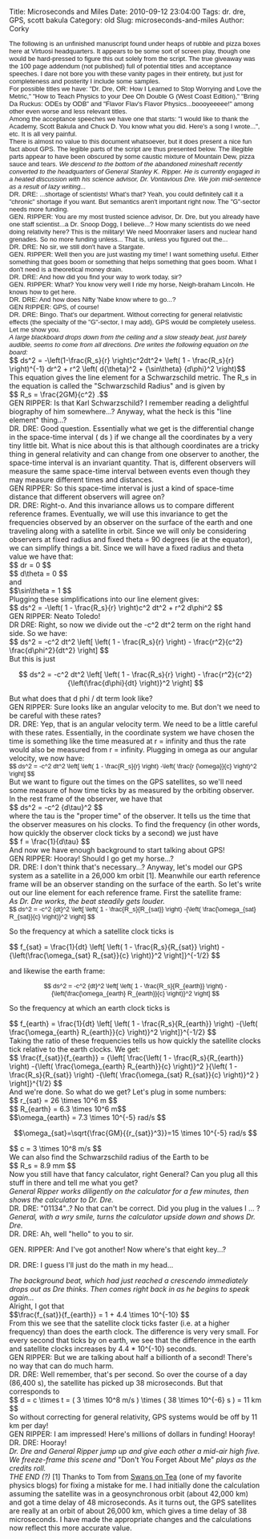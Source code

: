 Title: Microseconds and Miles
Date: 2010-09-12 23:04:00
Tags: dr. dre, GPS, scott bakula
Category: old
Slug: microseconds-and-miles
Author: Corky

<div style="font-family: Arial; font-size: 13px; margin-bottom: 0px; margin-left: 0px; margin-right: 0px; margin-top: 0px;"><div style="margin-bottom: 0px; margin-left: 0px; margin-right: 0px; margin-top: 0px;"><div style="margin-bottom: 0px; margin-left: 0px; margin-right: 0px; margin-top: 0px;">The following is an unfinished manuscript found under heaps of rubble and pizza boxes here at Virtuosi headquarters.  It appears to be some sort of screen play, though one would be hard-pressed to figure this out solely from the script.  The true giveaway was the 100 page addendum (not published) full of potential titles and acceptance speeches.  I dare not bore you with these vanity pages in their entirety, but just for completeness and posterity I include some samples.</div></div><div style="margin-bottom: 0px; margin-left: 0px; margin-right: 0px; margin-top: 0px;"><div style="margin-bottom: 0px; margin-left: 0px; margin-right: 0px; margin-top: 0px;">
</div></div><div style="margin-bottom: 0px; margin-left: 0px; margin-right: 0px; margin-top: 0px;"><div style="margin-bottom: 0px; margin-left: 0px; margin-right: 0px; margin-top: 0px;">For possible titles we have: "Dr. Dre, OR: How I Learned to Stop Worrying and Love the Metric," "How to Teach Physics to your Dee Oh Double G (West Coast Edition)," "Bring Da Ruckus: ODEs by ODB" and "Flavor Flav's Flavor Physics...boooyeeeee!" among other even worse and less relevant titles.</div></div><div style="margin-bottom: 0px; margin-left: 0px; margin-right: 0px; margin-top: 0px;"><div style="margin-bottom: 0px; margin-left: 0px; margin-right: 0px; margin-top: 0px;">
</div></div><div style="margin-bottom: 0px; margin-left: 0px; margin-right: 0px; margin-top: 0px;"><div style="margin-bottom: 0px; margin-left: 0px; margin-right: 0px; margin-top: 0px;">Among the acceptance speeches we have one that starts: "I would like to thank the Academy, Scott Bakula and Chuck D.  You know what you did.  Here's a song I wrote...", etc.  It is all very painful.</div></div><div style="margin-bottom: 0px; margin-left: 0px; margin-right: 0px; margin-top: 0px;"><div style="margin-bottom: 0px; margin-left: 0px; margin-right: 0px; margin-top: 0px;">
</div></div><div style="margin-bottom: 0px; margin-left: 0px; margin-right: 0px; margin-top: 0px;"><div style="margin-bottom: 0px; margin-left: 0px; margin-right: 0px; margin-top: 0px;">There is almost no value to this document whatsoever, but it does present a nice fun fact about GPS.  The legible parts of the script are thus presented below.  The illegible parts appear to have been obscured by some caustic mixture of Mountain Dew, pizza sauce and tears.
<i></i>
<i><a name='more'></a>We descend to the bottom of the abandoned mineshaft recently converted to the headquarters of General Stanley K. Ripper.  He is currently engaged in a heated discussion with his science advisor, Dr. Vontavious Dre.  We join mid-sentence as a result of lazy writing...</i></div></div></div><div style="font-family: Arial; font-size: 13px;"><div style="margin-bottom: 0px; margin-left: 0px; margin-right: 0px; margin-top: 0px;"><div style="margin-bottom: 0px; margin-left: 0px; margin-right: 0px; margin-top: 0px;"><div style="margin-bottom: 0px; margin-left: 0px; margin-right: 0px; margin-top: 0px;"><span class="Apple-style-span" style="font-family: Arial; font-size: small;"><span class="Apple-style-span" style="font-size: 13px;"><i>
</i></span></span></div></div></div></div><div style="font-family: Arial; font-size: 13px;"><div style="margin-bottom: 0px; margin-left: 0px; margin-right: 0px; margin-top: 0px;"><div style="margin-bottom: 0px; margin-left: 0px; margin-right: 0px; margin-top: 0px;"><div style="margin-bottom: 0px; margin-left: 0px; margin-right: 0px; margin-top: 0px;"><span class="Apple-style-span" style="font-family: Arial; font-size: small;"><span class="Apple-style-span" style="font-size: 13px;"><i><span class="Apple-style-span" style="font-style: normal;">DR. DRE: ...shortage of scientists!  What's that?  Yeah, you could definitely call it a "chronic" shortage if you want.  But semantics aren't important right now.  The "G"-sector needs more funding.</span></i></span></span></div></div></div></div><div style="font-family: Arial; font-size: 13px;"><div style="margin-bottom: 0px; margin-left: 0px; margin-right: 0px; margin-top: 0px;"><div style="margin-bottom: 0px; margin-left: 0px; margin-right: 0px; margin-top: 0px;"><div style="margin-bottom: 0px; margin-left: 0px; margin-right: 0px; margin-top: 0px;"><span class="Apple-style-span" style="font-family: Arial; font-size: small;"><span class="Apple-style-span" style="font-size: 13px;"><i><span class="Apple-style-span" style="font-style: normal;">
</span></i></span></span></div></div></div></div><div style="font-family: Arial; font-size: 13px;"><div style="margin-bottom: 0px; margin-left: 0px; margin-right: 0px; margin-top: 0px;"><div style="margin-bottom: 0px; margin-left: 0px; margin-right: 0px; margin-top: 0px;"><div style="margin-bottom: 0px; margin-left: 0px; margin-right: 0px; margin-top: 0px;"><span class="Apple-style-span" style="font-family: Arial; font-size: small;"><span class="Apple-style-span" style="font-size: 13px;"><i><span class="Apple-style-span" style="font-style: normal;">GEN. RIPPER:  You are my most trusted science advisor, Dr. Dre, but you already have one staff scientist...a Dr. Snoop Dogg, I believe...?  How many scientists do we need doing relativity here?  This is the military!  We need Moonraker lasers and nuclear hand grenades.  So no more funding unless...  That is, unless you figured out the...</span></i></span></span></div></div></div></div><div style="font-family: Arial; font-size: 13px;"><div style="margin-bottom: 0px; margin-left: 0px; margin-right: 0px; margin-top: 0px;"><div style="margin-bottom: 0px; margin-left: 0px; margin-right: 0px; margin-top: 0px;"><div style="margin-bottom: 0px; margin-left: 0px; margin-right: 0px; margin-top: 0px;"><span class="Apple-style-span" style="font-family: Arial; font-size: small;"><span class="Apple-style-span" style="font-size: 13px;"><i><span class="Apple-style-span" style="font-style: normal;">
</span></i></span></span></div></div></div></div><div style="font-family: Arial; font-size: 13px;"><div style="margin-bottom: 0px; margin-left: 0px; margin-right: 0px; margin-top: 0px;"><div style="margin-bottom: 0px; margin-left: 0px; margin-right: 0px; margin-top: 0px;"><div style="margin-bottom: 0px; margin-left: 0px; margin-right: 0px; margin-top: 0px;"><span class="Apple-style-span" style="font-family: Arial; font-size: small;"><span class="Apple-style-span" style="font-size: 13px;"><i><span class="Apple-style-span" style="font-style: normal;">DR. DRE:  No sir, we still don't have a Stargate.   </span></i></span></span></div></div></div></div><div style="font-family: Arial; font-size: 13px;"><div style="margin-bottom: 0px; margin-left: 0px; margin-right: 0px; margin-top: 0px;"><div style="margin-bottom: 0px; margin-left: 0px; margin-right: 0px; margin-top: 0px;"><div style="margin-bottom: 0px; margin-left: 0px; margin-right: 0px; margin-top: 0px;"><span class="Apple-style-span" style="font-family: Arial; font-size: small;"><span class="Apple-style-span" style="font-size: 13px;"><i><span class="Apple-style-span" style="font-style: normal;">
</span></i></span></span></div></div></div></div><div style="font-family: Arial; font-size: 13px;"><div style="margin-bottom: 0px; margin-left: 0px; margin-right: 0px; margin-top: 0px;"><div style="margin-bottom: 0px; margin-left: 0px; margin-right: 0px; margin-top: 0px;"><div style="margin-bottom: 0px; margin-left: 0px; margin-right: 0px; margin-top: 0px;"><span class="Apple-style-span" style="font-family: Arial; font-size: small;"><span class="Apple-style-span" style="font-size: 13px;"><i><span class="Apple-style-span" style="font-style: normal;">GEN. RIPPER:  Well then you are just wasting my time!  I want something useful.  Either something that goes boom or something that helps something that goes boom.  What I don't need is a theoretical money drain.</span></i></span></span></div></div></div></div><div style="font-family: Arial; font-size: 13px;"><div style="margin-bottom: 0px; margin-left: 0px; margin-right: 0px; margin-top: 0px;"><div style="margin-bottom: 0px; margin-left: 0px; margin-right: 0px; margin-top: 0px;"><div style="margin-bottom: 0px; margin-left: 0px; margin-right: 0px; margin-top: 0px;"><span class="Apple-style-span" style="font-family: Arial; font-size: small;"><span class="Apple-style-span" style="font-size: 13px;"><i><span class="Apple-style-span" style="font-style: normal;">
</span></i></span></span></div></div></div></div><div style="font-family: Arial; font-size: 13px;"><div style="margin-bottom: 0px; margin-left: 0px; margin-right: 0px; margin-top: 0px;"><div style="margin-bottom: 0px; margin-left: 0px; margin-right: 0px; margin-top: 0px;"><div style="margin-bottom: 0px; margin-left: 0px; margin-right: 0px; margin-top: 0px;"><span class="Apple-style-span" style="font-family: Arial; font-size: small;"><span class="Apple-style-span" style="font-size: 13px;"><i><span class="Apple-style-span" style="font-style: normal;">DR. DRE:  And how did you find your way to work today, sir?</span></i></span></span></div></div></div></div><div style="font-family: Arial; font-size: 13px;"><div style="margin-bottom: 0px; margin-left: 0px; margin-right: 0px; margin-top: 0px;"><div style="margin-bottom: 0px; margin-left: 0px; margin-right: 0px; margin-top: 0px;"><div style="margin-bottom: 0px; margin-left: 0px; margin-right: 0px; margin-top: 0px;"><span class="Apple-style-span" style="font-family: Arial; font-size: 13px;"><i><span class="Apple-style-span" style="font-style: normal;">
</span></i></span></div></div></div></div><div style="font-family: Arial; font-size: 13px;"><div style="margin-bottom: 0px; margin-left: 0px; margin-right: 0px; margin-top: 0px;"><div style="margin-bottom: 0px; margin-left: 0px; margin-right: 0px; margin-top: 0px;"><div style="margin-bottom: 0px; margin-left: 0px; margin-right: 0px; margin-top: 0px;"><span class="Apple-style-span" style="font-family: Arial; font-size: small;"><span class="Apple-style-span" style="font-size: 13px;"><i><span class="Apple-style-span" style="font-style: normal;"></span></i></span></span><span class="Apple-style-span" style="font-family: Arial; font-size: 13px;"><i><span class="Apple-style-span" style="font-style: normal;">GEN. RIPPER: What?  You know very well I ride my horse, Neigh-braham Lincoln.  He knows how to get here.</span></i></span></div></div></div></div><div style="font-family: Arial; font-size: 13px;"><div style="margin-bottom: 0px; margin-left: 0px; margin-right: 0px; margin-top: 0px;"><div style="margin-bottom: 0px; margin-left: 0px; margin-right: 0px; margin-top: 0px;"><div style="margin-bottom: 0px; margin-left: 0px; margin-right: 0px; margin-top: 0px;"><span class="Apple-style-span" style="font-family: Arial; font-size: 13px;"><i><span class="Apple-style-span" style="font-style: normal;">
</span></i></span></div></div></div></div><div style="font-family: Arial; font-size: 13px;"><div style="margin-bottom: 0px; margin-left: 0px; margin-right: 0px; margin-top: 0px;"><div style="margin-bottom: 0px; margin-left: 0px; margin-right: 0px; margin-top: 0px;"><div style="margin-bottom: 0px; margin-left: 0px; margin-right: 0px; margin-top: 0px;"><span class="Apple-style-span" style="font-family: Arial; font-size: 13px;"><i><span class="Apple-style-span" style="font-style: normal;">DR. DRE:  And how does Nifty 'Nabe know where to go...?</span></i></span></div></div></div></div><div style="font-family: Arial; font-size: 13px;"><div style="margin-bottom: 0px; margin-left: 0px; margin-right: 0px; margin-top: 0px;"><div style="margin-bottom: 0px; margin-left: 0px; margin-right: 0px; margin-top: 0px;"><div style="margin-bottom: 0px; margin-left: 0px; margin-right: 0px; margin-top: 0px;"><span class="Apple-style-span" style="font-family: Arial; font-size: 13px;"><i><span class="Apple-style-span" style="font-style: normal;">
</span></i></span></div></div></div></div><div style="font-family: Arial; font-size: 13px;"><div style="margin-bottom: 0px; margin-left: 0px; margin-right: 0px; margin-top: 0px;"><div style="margin-bottom: 0px; margin-left: 0px; margin-right: 0px; margin-top: 0px;"><div style="margin-bottom: 0px; margin-left: 0px; margin-right: 0px; margin-top: 0px;"><span class="Apple-style-span" style="font-family: Arial; font-size: 13px;"><i><span class="Apple-style-span" style="font-style: normal;">GEN RIPPER:  GPS, of course!</span></i></span></div></div></div></div><div style="font-family: Arial; font-size: 13px;"><div style="margin-bottom: 0px; margin-left: 0px; margin-right: 0px; margin-top: 0px;"><div style="margin-bottom: 0px; margin-left: 0px; margin-right: 0px; margin-top: 0px;"><div style="margin-bottom: 0px; margin-left: 0px; margin-right: 0px; margin-top: 0px;"><span class="Apple-style-span" style="font-family: Arial; font-size: 13px;"><i><span class="Apple-style-span" style="font-style: normal;">
</span></i></span></div></div></div></div><div style="font-family: Arial; font-size: 13px;"><div style="margin-bottom: 0px; margin-left: 0px; margin-right: 0px; margin-top: 0px;"><div style="margin-bottom: 0px; margin-left: 0px; margin-right: 0px; margin-top: 0px;"><div style="margin-bottom: 0px; margin-left: 0px; margin-right: 0px; margin-top: 0px;"><span class="Apple-style-span" style="font-family: Arial; font-size: 13px;"><i><span class="Apple-style-span" style="font-style: normal;">DR. DRE:  Bingo.  That's our department.  Without correcting for general relativistic effects (the specialty of the "G"-sector, I may add), GPS would be completely useless.  Let me show you.</span></i></span></div></div></div></div><div style="font-family: Arial; font-size: 13px;"><div style="margin-bottom: 0px; margin-left: 0px; margin-right: 0px; margin-top: 0px;"><div style="margin-bottom: 0px; margin-left: 0px; margin-right: 0px; margin-top: 0px;"><div style="margin-bottom: 0px; margin-left: 0px; margin-right: 0px; margin-top: 0px;"><span class="Apple-style-span" style="font-family: Arial; font-size: 13px;"><i><span class="Apple-style-span" style="font-style: normal;">
</span></i></span></div></div></div></div><div style="font-family: Arial; font-size: 13px;"><div style="margin-bottom: 0px; margin-left: 0px; margin-right: 0px; margin-top: 0px;"><div style="margin-bottom: 0px; margin-left: 0px; margin-right: 0px; margin-top: 0px;"><div style="margin-bottom: 0px; margin-left: 0px; margin-right: 0px; margin-top: 0px;"><span class="Apple-style-span" style="font-family: Arial; font-size: 13px;"><i>A large blackboard drops down from the ceiling and a slow steady beat, just barely audible, seems to come from all directions.  Dre writes the following equation on the board:</i></span></div></div></div></div>
$$  ds^2 = -\left(1-\frac{R_s}{r} \right)c^2dt^2+ \left( 1  - \frac{R_s}{r} \right)^{-1} dr^2 + r^2 \left( d{\theta}^2 + {\sin\theta} {d\phi}^2 \right)$$

<div style="margin-bottom: 0px; margin-left: 0px; margin-right: 0px; margin-top: 0px;"><div style="margin-bottom: 0px; margin-left: 0px; margin-right: 0px; margin-top: 0px;">This equation gives the line element for a Schwarzschild metric.  The R_s in the equation is called the "Schwarzschild Radius" and is given by</div></div><div style="margin-bottom: 0px; margin-left: 0px; margin-right: 0px; margin-top: 0px;"><div style="margin-bottom: 0px; margin-left: 0px; margin-right: 0px; margin-top: 0px;">
</div></div><div style="margin-bottom: 0px; margin-left: 0px; margin-right: 0px; margin-top: 0px;"><div style="margin-bottom: 0px; margin-left: 0px; margin-right: 0px; margin-top: 0px;">$$ R_s = \frac{2GM}{c^2} .$$</div></div><div style="margin-bottom: 0px; margin-left: 0px; margin-right: 0px; margin-top: 0px;"><div style="margin-bottom: 0px; margin-left: 0px; margin-right: 0px; margin-top: 0px;">
</div></div><div style="margin-bottom: 0px; margin-left: 0px; margin-right: 0px; margin-top: 0px;"><div style="margin-bottom: 0px; margin-left: 0px; margin-right: 0px; margin-top: 0px;">GEN RIPPER:  Is that Karl Schwarzschild?  I remember reading a delightful biography of him somewhere...?  Anyway, what the heck is this "line element" thing...?</div></div><div style="margin-bottom: 0px; margin-left: 0px; margin-right: 0px; margin-top: 0px;"><div style="margin-bottom: 0px; margin-left: 0px; margin-right: 0px; margin-top: 0px;">
</div></div><div style="margin-bottom: 0px; margin-left: 0px; margin-right: 0px; margin-top: 0px;"><div style="margin-bottom: 0px; margin-left: 0px; margin-right: 0px; margin-top: 0px;">DR. DRE:  Good question.  Essentially what we get is the differential change in the space-time interval ( ds ) if we change all the coordinates by a very tiny little bit.  What is nice about this is that although coordinates are a tricky thing in general relativity and can change from one observer to another, the space-time interval is an invariant quantity.  That is, different observers will measure the same space-time interval between events even though they may measure different times and distances.</div></div><div style="margin-bottom: 0px; margin-left: 0px; margin-right: 0px; margin-top: 0px;"><div style="margin-bottom: 0px; margin-left: 0px; margin-right: 0px; margin-top: 0px;">
</div></div><div style="margin-bottom: 0px; margin-left: 0px; margin-right: 0px; margin-top: 0px;"><div style="margin-bottom: 0px; margin-left: 0px; margin-right: 0px; margin-top: 0px;">GEN RIPPER:  So this space-time interval is just a kind of space-time distance that different observers will agree on?</div></div><div style="margin-bottom: 0px; margin-left: 0px; margin-right: 0px; margin-top: 0px;"><div style="margin-bottom: 0px; margin-left: 0px; margin-right: 0px; margin-top: 0px;">
</div></div><div style="margin-bottom: 0px; margin-left: 0px; margin-right: 0px; margin-top: 0px;"><div style="margin-bottom: 0px; margin-left: 0px; margin-right: 0px; margin-top: 0px;">DR. DRE:  Right-o.  And this invariance allows us to compare different reference frames.  Eventually, we will use this invariance to get the frequencies observed by an observer on the surface of the earth and one traveling along with a satellite in orbit.  Since we will only be considering observers at fixed radius and fixed theta = 90 degrees (ie at the equator), we can simplify things a bit.  Since we will have a fixed radius and theta value we have that:</div></div><div style="margin-bottom: 0px; margin-left: 0px; margin-right: 0px; margin-top: 0px;"><div style="margin-bottom: 0px; margin-left: 0px; margin-right: 0px; margin-top: 0px;">
</div></div><div style="margin-bottom: 0px; margin-left: 0px; margin-right: 0px; margin-top: 0px;"><div style="margin-bottom: 0px; margin-left: 0px; margin-right: 0px; margin-top: 0px;">$$ dr = 0 $$</div></div><div style="margin-bottom: 0px; margin-left: 0px; margin-right: 0px; margin-top: 0px;"><div style="margin-bottom: 0px; margin-left: 0px; margin-right: 0px; margin-top: 0px;">
</div></div><div style="margin-bottom: 0px; margin-left: 0px; margin-right: 0px; margin-top: 0px;"><div style="margin-bottom: 0px; margin-left: 0px; margin-right: 0px; margin-top: 0px;">$$ d\theta = 0 $$</div></div><div style="margin-bottom: 0px; margin-left: 0px; margin-right: 0px; margin-top: 0px;"><div style="margin-bottom: 0px; margin-left: 0px; margin-right: 0px; margin-top: 0px;">
</div></div><div style="margin-bottom: 0px; margin-left: 0px; margin-right: 0px; margin-top: 0px;"><div style="margin-bottom: 0px; margin-left: 0px; margin-right: 0px; margin-top: 0px;">and</div></div><div style="margin-bottom: 0px; margin-left: 0px; margin-right: 0px; margin-top: 0px;"><div style="margin-bottom: 0px; margin-left: 0px; margin-right: 0px; margin-top: 0px;">
</div></div><div style="margin-bottom: 0px; margin-left: 0px; margin-right: 0px; margin-top: 0px;"><div style="margin-bottom: 0px; margin-left: 0px; margin-right: 0px; margin-top: 0px;">$$\sin\theta = 1 $$</div></div><div style="margin-bottom: 0px; margin-left: 0px; margin-right: 0px; margin-top: 0px;"><div style="margin-bottom: 0px; margin-left: 0px; margin-right: 0px; margin-top: 0px;">
</div></div><div style="margin-bottom: 0px; margin-left: 0px; margin-right: 0px; margin-top: 0px;"><div style="margin-bottom: 0px; margin-left: 0px; margin-right: 0px; margin-top: 0px;">Plugging these simplifications into our line element gives:</div></div><div style="margin-bottom: 0px; margin-left: 0px; margin-right: 0px; margin-top: 0px;"><div style="margin-bottom: 0px; margin-left: 0px; margin-right: 0px; margin-top: 0px;">
</div></div><div style="margin-bottom: 0px; margin-left: 0px; margin-right: 0px; margin-top: 0px;"><div style="margin-bottom: 0px; margin-left: 0px; margin-right: 0px; margin-top: 0px;">$$ ds^2 = -\left( 1 - \frac{R_s}{r} \right)c^2 dt^2 + r^2 d\phi^2 $$ </div></div><div style="margin-bottom: 0px; margin-left: 0px; margin-right: 0px; margin-top: 0px;"><div style="margin-bottom: 0px; margin-left: 0px; margin-right: 0px; margin-top: 0px;">
</div></div><div style="margin-bottom: 0px; margin-left: 0px; margin-right: 0px; margin-top: 0px;"><div style="margin-bottom: 0px; margin-left: 0px; margin-right: 0px; margin-top: 0px;">GEN RIPPER: Neato Toledo!</div></div><div style="margin-bottom: 0px; margin-left: 0px; margin-right: 0px; margin-top: 0px;"><div style="margin-bottom: 0px; margin-left: 0px; margin-right: 0px; margin-top: 0px;">
</div></div><div style="margin-bottom: 0px; margin-left: 0px; margin-right: 0px; margin-top: 0px;"><div style="margin-bottom: 0px; margin-left: 0px; margin-right: 0px; margin-top: 0px;">DR DRE: Right, so now we divide out the -c^2 dt^2 term on the right hand side.  So we have:</div></div><div style="margin-bottom: 0px; margin-left: 0px; margin-right: 0px; margin-top: 0px;"><div style="margin-bottom: 0px; margin-left: 0px; margin-right: 0px; margin-top: 0px;">
$$ ds^2 = -c^2 dt^2 \left[ \left( 1 - \frac{R_s}{r} \right) - \frac{r^2}{c^2} \frac{d\phi^2}{dt^2}  \right] $$</div></div>
But this is just

$$ ds^2 = -c^2 dt^2 \left[ \left( 1 - \frac{R_s}{r} \right) - \frac{r^2}{c^2} {\left(\frac{d\phi}{dt} \right)}^2  \right] $$

<div><div style="margin-bottom: 0px; margin-left: 0px; margin-right: 0px; margin-top: 0px;"><div style="margin-bottom: 0px; margin-left: 0px; margin-right: 0px; margin-top: 0px;">But what does that d phi / dt term look like?</div></div></div><div><div style="margin-bottom: 0px; margin-left: 0px; margin-right: 0px; margin-top: 0px;"><div style="margin-bottom: 0px; margin-left: 0px; margin-right: 0px; margin-top: 0px;">
</div></div></div><div><div style="margin-bottom: 0px; margin-left: 0px; margin-right: 0px; margin-top: 0px;"><div style="margin-bottom: 0px; margin-left: 0px; margin-right: 0px; margin-top: 0px;">GEN RIPPER: Sure looks like an angular velocity to me.  But don't we need to be careful with these rates?</div></div></div><div><div style="margin-bottom: 0px; margin-left: 0px; margin-right: 0px; margin-top: 0px;"><div style="margin-bottom: 0px; margin-left: 0px; margin-right: 0px; margin-top: 0px;">
</div></div></div><div><div style="margin-bottom: 0px; margin-left: 0px; margin-right: 0px; margin-top: 0px;"><div style="margin-bottom: 0px; margin-left: 0px; margin-right: 0px; margin-top: 0px;">DR. DRE:  Yep, that is an angular velocity term.  We need to be a little careful with these rates.  Essentially, in the coordinate system we have chosen the time is something like the time measured at r = infinity and thus the rate would also be measured from r = infinity.  Plugging in omega as our angular velocity, we now have: </div></div></div><div><div style="margin-bottom: 0px; margin-left: 0px; margin-right: 0px; margin-top: 0px;"><div style="margin-bottom: 0px; margin-left: 0px; margin-right: 0px; margin-top: 0px;">
</div></div></div><div><div style="margin-bottom: 0px; margin-left: 0px; margin-right: 0px; margin-top: 0px;"><div style="margin-bottom: 0px; margin-left: 0px; margin-right: 0px; margin-top: 0px;"><div style="margin-bottom: 0px; margin-left: 0px; margin-right: 0px; margin-top: 0px;"><span class="Apple-style-span" style="font-family: Arial; font-size: small;"><span class="Apple-style-span" style="font-size: 13px;">$$ ds^2 = -c^2 dt^2 \left[ \left( 1 - \frac{R_s}{r} \right) -\left( \frac{r {\omega}}{c} \right)^2 \right] $$
<span class="Apple-style-span" style="font-family: 'Times New Roman';"><span class="Apple-style-span" style="font-size: medium;"><span class="Apple-style-span" style="font-family: Arial; font-size: small;"><span class="Apple-style-span" style="font-size: 13px;">
</span></span></span></span></span></span></div></div><div style="margin-bottom: 0px; margin-left: 0px; margin-right: 0px; margin-top: 0px;"><div style="margin-bottom: 0px; margin-left: 0px; margin-right: 0px; margin-top: 0px;"><div style="margin-bottom: 0px; margin-left: 0px; margin-right: 0px; margin-top: 0px;">But we want to figure out the times on the GPS satellites, so we'll need some measure of how time ticks by as measured by the orbiting observer.  In the rest frame of the observer, we have that</div></div><div style="margin-bottom: 0px; margin-left: 0px; margin-right: 0px; margin-top: 0px;"><div style="margin-bottom: 0px; margin-left: 0px; margin-right: 0px; margin-top: 0px;">
</div></div><div style="margin-bottom: 0px; margin-left: 0px; margin-right: 0px; margin-top: 0px;"><div style="margin-bottom: 0px; margin-left: 0px; margin-right: 0px; margin-top: 0px;">$$ ds^2 = -c^2 {d\tau}^2 $$</div></div><div style="margin-bottom: 0px; margin-left: 0px; margin-right: 0px; margin-top: 0px;"><div style="margin-bottom: 0px; margin-left: 0px; margin-right: 0px; margin-top: 0px;">
</div></div><div style="margin-bottom: 0px; margin-left: 0px; margin-right: 0px; margin-top: 0px;"><div style="margin-bottom: 0px; margin-left: 0px; margin-right: 0px; margin-top: 0px;">where the tau is the "proper time" of the observer.  It tells us the time that the observer measures on his clocks.  To find the frequency (in other words, how quickly the observer clock ticks by a second) we just have</div></div><div style="margin-bottom: 0px; margin-left: 0px; margin-right: 0px; margin-top: 0px;"><div style="margin-bottom: 0px; margin-left: 0px; margin-right: 0px; margin-top: 0px;">
</div></div><div style="margin-bottom: 0px; margin-left: 0px; margin-right: 0px; margin-top: 0px;"><div style="margin-bottom: 0px; margin-left: 0px; margin-right: 0px; margin-top: 0px;">$$ f = \frac{1}{d\tau} $$</div></div><div style="margin-bottom: 0px; margin-left: 0px; margin-right: 0px; margin-top: 0px;"><div style="margin-bottom: 0px; margin-left: 0px; margin-right: 0px; margin-top: 0px;">
</div></div><div style="margin-bottom: 0px; margin-left: 0px; margin-right: 0px; margin-top: 0px;"><div style="margin-bottom: 0px; margin-left: 0px; margin-right: 0px; margin-top: 0px;">And now we have enough background to start talking about GPS! </div></div></div><div style="margin-bottom: 0px; margin-left: 0px; margin-right: 0px; margin-top: 0px;"><div style="margin-bottom: 0px; margin-left: 0px; margin-right: 0px; margin-top: 0px;"><div style="margin-bottom: 0px; margin-left: 0px; margin-right: 0px; margin-top: 0px;">
</div></div></div><div style="margin-bottom: 0px; margin-left: 0px; margin-right: 0px; margin-top: 0px;"><div style="margin-bottom: 0px; margin-left: 0px; margin-right: 0px; margin-top: 0px;"><div style="margin-bottom: 0px; margin-left: 0px; margin-right: 0px; margin-top: 0px;">GEN RIPPER:  Hooray!  Should I go get my horse...?</div></div></div><div style="margin-bottom: 0px; margin-left: 0px; margin-right: 0px; margin-top: 0px;"><div style="margin-bottom: 0px; margin-left: 0px; margin-right: 0px; margin-top: 0px;"><div style="margin-bottom: 0px; margin-left: 0px; margin-right: 0px; margin-top: 0px;">
</div></div></div><div style="margin-bottom: 0px; margin-left: 0px; margin-right: 0px; margin-top: 0px;"><div style="margin-bottom: 0px; margin-left: 0px; margin-right: 0px; margin-top: 0px;"><div style="margin-bottom: 0px; margin-left: 0px; margin-right: 0px; margin-top: 0px;">DR. DRE:  I don't think that's necessary...?  Anyway, let's model our GPS system as a satellite in a 26,000 km orbit [1].  Meanwhile our earth reference frame will be an observer standing on the surface of the earth.  So let's write out our line element for each reference frame.  First the satellite frame:</div></div></div><div style="margin-bottom: 0px; margin-left: 0px; margin-right: 0px; margin-top: 0px;"><div style="margin-bottom: 0px; margin-left: 0px; margin-right: 0px; margin-top: 0px;"><div style="margin-bottom: 0px; margin-left: 0px; margin-right: 0px; margin-top: 0px;">
</div></div></div><div style="margin-bottom: 0px; margin-left: 0px; margin-right: 0px; margin-top: 0px;"><div style="margin-bottom: 0px; margin-left: 0px; margin-right: 0px; margin-top: 0px;"><div style="margin-bottom: 0px; margin-left: 0px; margin-right: 0px; margin-top: 0px;"><i>As Dr. Dre works, the beat steadily gets louder.</i></div></div></div><div style="margin-bottom: 0px; margin-left: 0px; margin-right: 0px; margin-top: 0px;"><div style="margin-bottom: 0px; margin-left: 0px; margin-right: 0px; margin-top: 0px;"><div style="margin-bottom: 0px; margin-left: 0px; margin-right: 0px; margin-top: 0px;"><span class="Apple-style-span" style="font-family: Arial; font-size: small;"><span class="Apple-style-span" style="font-size: 13px;"><span class="Apple-style-span" style="font-family: 'Times New Roman';"><span class="Apple-style-span" style="font-size: medium;">
</span></span></span></span></div></div></div><div style="margin-bottom: 0px; margin-left: 0px; margin-right: 0px; margin-top: 0px;"><div style="margin-bottom: 0px; margin-left: 0px; margin-right: 0px; margin-top: 0px;"><div style="margin-bottom: 0px; margin-left: 0px; margin-right: 0px; margin-top: 0px;"><span class="Apple-style-span" style="font-family: Arial; font-size: small;"><span class="Apple-style-span" style="font-size: 13px;"> $$ ds^2 = -c^2 {dt}^2 \left[ \left( 1 - \frac{R_s}{R_{sat}} \right) -{\left( \frac{\omega_{sat} R_{sat}}{c} \right)}^2 \right] $$

</span></span></div><div style="margin-bottom: 0px; margin-left: 0px; margin-right: 0px; margin-top: 0px;"><div style="margin-bottom: 0px; margin-left: 0px; margin-right: 0px; margin-top: 0px;">So the frequency at which a satellite clock ticks is</div></div><div style="margin-bottom: 0px; margin-left: 0px; margin-right: 0px; margin-top: 0px;"><div style="margin-bottom: 0px; margin-left: 0px; margin-right: 0px; margin-top: 0px;">
</div></div><div style="margin-bottom: 0px; margin-left: 0px; margin-right: 0px; margin-top: 0px;"><div style="margin-bottom: 0px; margin-left: 0px; margin-right: 0px; margin-top: 0px;">$$ f_{sat} = \frac{1}{dt} \left[ \left( 1 - \frac{R_s}{R_{sat}} \right) -{\left(\frac{\omega_{sat} R_{sat}}{c} \right)}^2 \right]}^{-1/2} $$

and likewise the earth frame:</div></div><div style="margin-bottom: 0px; margin-left: 0px; margin-right: 0px; margin-top: 0px;"><div style="margin-bottom: 0px; margin-left: 0px; margin-right: 0px; margin-top: 0px;"><div style="margin-bottom: 0px; margin-left: 0px; margin-right: 0px; margin-top: 0px;"><span class="Apple-style-span" style="font-family: Arial; font-size: small;"><span class="Apple-style-span" style="font-size: 13px;"><span class="Apple-style-span" style="font-family: 'Times New Roman';"><span class="Apple-style-span" style="font-size: medium;">
</span></span></span></span></div></div><div style="margin-bottom: 0px; margin-left: 0px; margin-right: 0px; margin-top: 0px;"><div style="margin-bottom: 0px; margin-left: 0px; margin-right: 0px; margin-top: 0px;"><div style="margin-bottom: 0px; margin-left: 0px; margin-right: 0px; margin-top: 0px;"><span class="Apple-style-span" style="font-family: Arial; font-size: small;"><span class="Apple-style-span" style="font-size: 13px;"> $$ ds^2 = -c^2 {dt}^2 \left[ \left( 1 - \frac{R_s}{R_{earth}} \right) -{\left(\frac{\omega_{earth} R_{earth}}{c} \right)}^2 \right] $$

</span></span></div></div><div><div style="margin-bottom: 0px; margin-left: 0px; margin-right: 0px; margin-top: 0px;"><div style="margin-bottom: 0px; margin-left: 0px; margin-right: 0px; margin-top: 0px;">So the frequency at which an earth clock ticks is </div></div></div><div><div style="margin-bottom: 0px; margin-left: 0px; margin-right: 0px; margin-top: 0px;"><div style="margin-bottom: 0px; margin-left: 0px; margin-right: 0px; margin-top: 0px;"><div style="margin-bottom: 0px; margin-left: 0px; margin-right: 0px; margin-top: 0px;"><div style="margin-bottom: 0px; margin-left: 0px; margin-right: 0px; margin-top: 0px;">
</div></div></div><div style="margin-bottom: 0px; margin-left: 0px; margin-right: 0px; margin-top: 0px;"><div style="margin-bottom: 0px; margin-left: 0px; margin-right: 0px; margin-top: 0px;"><div style="margin-bottom: 0px; margin-left: 0px; margin-right: 0px; margin-top: 0px;">$$ f_{earth} = \frac{1}{dt} \left[ \left( 1 - \frac{R_s}{R_{earth}} \right) -{\left( \frac{\omega_{earth} R_{earth}}{c} \right)}^2 \right]}^{-1/2} $$</div></div><div style="margin-bottom: 0px; margin-left: 0px; margin-right: 0px; margin-top: 0px;"></div></div></div><div style="margin-bottom: 0px; margin-left: 0px; margin-right: 0px; margin-top: 0px;"><div style="margin-bottom: 0px; margin-left: 0px; margin-right: 0px; margin-top: 0px;"><div style="margin-bottom: 0px; margin-left: 0px; margin-right: 0px; margin-top: 0px;">
</div></div><div style="margin-bottom: 0px; margin-left: 0px; margin-right: 0px; margin-top: 0px;"><div style="margin-bottom: 0px; margin-left: 0px; margin-right: 0px; margin-top: 0px;">Taking the ratio of these frequencies tells us how quickly the satellite clocks tick relative to the earth clocks.  We get:</div></div><div style="margin-bottom: 0px; margin-left: 0px; margin-right: 0px; margin-top: 0px;"><div style="margin-bottom: 0px; margin-left: 0px; margin-right: 0px; margin-top: 0px;">
</div></div><div style="margin-bottom: 0px; margin-left: 0px; margin-right: 0px; margin-top: 0px;"><div style="margin-bottom: 0px; margin-left: 0px; margin-right: 0px; margin-top: 0px;">$$ \frac{f_{sat}}{f_{earth}} = {\left[ \frac{\left( 1 - \frac{R_s}{R_{earth}} \right) -{\left( \frac{\omega_{earth} R_{earth}}{c} \right)}^2 }{\left( 1 - \frac{R_s}{R_{sat}} \right) -{\left( \frac{\omega_{sat} R_{sat}}{c} \right)}^2 } \right]}^{1/2} $$</div><div style="margin-bottom: 0px; margin-left: 0px; margin-right: 0px; margin-top: 0px;"><div style="margin-bottom: 0px; margin-left: 0px; margin-right: 0px; margin-top: 0px;">
</div></div><div style="margin-bottom: 0px; margin-left: 0px; margin-right: 0px; margin-top: 0px;"><div style="margin-bottom: 0px; margin-left: 0px; margin-right: 0px; margin-top: 0px;">And we're done.  So what do we get?  Let's plug in some numbers:</div></div><div style="margin-bottom: 0px; margin-left: 0px; margin-right: 0px; margin-top: 0px;"><div style="margin-bottom: 0px; margin-left: 0px; margin-right: 0px; margin-top: 0px;">
</div></div></div><div style="margin-bottom: 0px; margin-left: 0px; margin-right: 0px; margin-top: 0px;"><div style="margin-bottom: 0px; margin-left: 0px; margin-right: 0px; margin-top: 0px;"><div style="margin-bottom: 0px; margin-left: 0px; margin-right: 0px; margin-top: 0px;">$$ r_{sat} = 26 \times 10^6 m $$</div></div></div><div style="margin-bottom: 0px; margin-left: 0px; margin-right: 0px; margin-top: 0px;"><div style="margin-bottom: 0px; margin-left: 0px; margin-right: 0px; margin-top: 0px;"><div style="margin-bottom: 0px; margin-left: 0px; margin-right: 0px; margin-top: 0px;">
</div></div></div><div style="margin-bottom: 0px; margin-left: 0px; margin-right: 0px; margin-top: 0px;"><div style="margin-bottom: 0px; margin-left: 0px; margin-right: 0px; margin-top: 0px;"><div style="margin-bottom: 0px; margin-left: 0px; margin-right: 0px; margin-top: 0px;">$$ R_{earth} = 6.3 \times 10^6 m$$</div></div></div><div style="margin-bottom: 0px; margin-left: 0px; margin-right: 0px; margin-top: 0px;"><div style="margin-bottom: 0px; margin-left: 0px; margin-right: 0px; margin-top: 0px;"><div style="margin-bottom: 0px; margin-left: 0px; margin-right: 0px; margin-top: 0px;">
</div></div></div><div style="margin-bottom: 0px; margin-left: 0px; margin-right: 0px; margin-top: 0px;"><div style="margin-bottom: 0px; margin-left: 0px; margin-right: 0px; margin-top: 0px;"><div style="margin-bottom: 0px; margin-left: 0px; margin-right: 0px; margin-top: 0px;">$$\omega_{earth} = 7.3 \times 10^{-5} rad/s $$

$$\omega_{sat}=\sqrt{\frac{GM}{{r_{sat}}^3}}=15 \times 10^{-5} rad/s $$</div></div></div><div style="margin-bottom: 0px; margin-left: 0px; margin-right: 0px; margin-top: 0px;"><div style="margin-bottom: 0px; margin-left: 0px; margin-right: 0px; margin-top: 0px;"><div style="margin-bottom: 0px; margin-left: 0px; margin-right: 0px; margin-top: 0px;">
</div></div></div><div style="margin-bottom: 0px; margin-left: 0px; margin-right: 0px; margin-top: 0px;"><div style="margin-bottom: 0px; margin-left: 0px; margin-right: 0px; margin-top: 0px;"><div style="margin-bottom: 0px; margin-left: 0px; margin-right: 0px; margin-top: 0px;">$$ c = 3 \times 10^8 m/s $$</div></div></div><div style="margin-bottom: 0px; margin-left: 0px; margin-right: 0px; margin-top: 0px;"><div style="margin-bottom: 0px; margin-left: 0px; margin-right: 0px; margin-top: 0px;"><div style="margin-bottom: 0px; margin-left: 0px; margin-right: 0px; margin-top: 0px;">
</div></div></div><div style="margin-bottom: 0px; margin-left: 0px; margin-right: 0px; margin-top: 0px;"><div style="margin-bottom: 0px; margin-left: 0px; margin-right: 0px; margin-top: 0px;"><div style="margin-bottom: 0px; margin-left: 0px; margin-right: 0px; margin-top: 0px;">We can also find the Schwarzschild radius of the Earth to be</div></div></div><div style="margin-bottom: 0px; margin-left: 0px; margin-right: 0px; margin-top: 0px;"><div style="margin-bottom: 0px; margin-left: 0px; margin-right: 0px; margin-top: 0px;"><div style="margin-bottom: 0px; margin-left: 0px; margin-right: 0px; margin-top: 0px;">
</div></div></div><div style="margin-bottom: 0px; margin-left: 0px; margin-right: 0px; margin-top: 0px;"><div style="margin-bottom: 0px; margin-left: 0px; margin-right: 0px; margin-top: 0px;"><div style="margin-bottom: 0px; margin-left: 0px; margin-right: 0px; margin-top: 0px;">$$ R_s = 8.9 mm $$</div></div></div><div style="margin-bottom: 0px; margin-left: 0px; margin-right: 0px; margin-top: 0px;"><div style="margin-bottom: 0px; margin-left: 0px; margin-right: 0px; margin-top: 0px;"><div style="margin-bottom: 0px; margin-left: 0px; margin-right: 0px; margin-top: 0px;">
</div></div></div><div style="margin-bottom: 0px; margin-left: 0px; margin-right: 0px; margin-top: 0px;"><div style="margin-bottom: 0px; margin-left: 0px; margin-right: 0px; margin-top: 0px;"><div style="margin-bottom: 0px; margin-left: 0px; margin-right: 0px; margin-top: 0px;">Now you still have that fancy calculator, right General?  Can you plug all this stuff in there and tell me what you get?</div></div></div><div style="margin-bottom: 0px; margin-left: 0px; margin-right: 0px; margin-top: 0px;"><div style="margin-bottom: 0px; margin-left: 0px; margin-right: 0px; margin-top: 0px;"><div style="margin-bottom: 0px; margin-left: 0px; margin-right: 0px; margin-top: 0px;">
</div></div></div><div style="margin-bottom: 0px; margin-left: 0px; margin-right: 0px; margin-top: 0px;"><div style="margin-bottom: 0px; margin-left: 0px; margin-right: 0px; margin-top: 0px;"><div style="margin-bottom: 0px; margin-left: 0px; margin-right: 0px; margin-top: 0px;"><i>General Ripper works diligently on the calculator for a few minutes, then shows the calculator to Dr. Dre.</i></div></div></div><div style="margin-bottom: 0px; margin-left: 0px; margin-right: 0px; margin-top: 0px;"><div style="margin-bottom: 0px; margin-left: 0px; margin-right: 0px; margin-top: 0px;"><div style="margin-bottom: 0px; margin-left: 0px; margin-right: 0px; margin-top: 0px;"><i>
</i></div></div></div><div style="margin-bottom: 0px; margin-left: 0px; margin-right: 0px; margin-top: 0px;"><div style="margin-bottom: 0px; margin-left: 0px; margin-right: 0px; margin-top: 0px;"><div style="margin-bottom: 0px; margin-left: 0px; margin-right: 0px; margin-top: 0px;">DR. DRE:  "01134"..?  No that can't be correct.  Did you plug in the values I ... ?</div></div></div><div style="margin-bottom: 0px; margin-left: 0px; margin-right: 0px; margin-top: 0px;"><div style="margin-bottom: 0px; margin-left: 0px; margin-right: 0px; margin-top: 0px;"><div style="margin-bottom: 0px; margin-left: 0px; margin-right: 0px; margin-top: 0px;">
</div></div></div><div style="margin-bottom: 0px; margin-left: 0px; margin-right: 0px; margin-top: 0px;"><div style="margin-bottom: 0px; margin-left: 0px; margin-right: 0px; margin-top: 0px;"><div style="margin-bottom: 0px; margin-left: 0px; margin-right: 0px; margin-top: 0px;"><i>General, with a wry smile, turns the calculator upside down and shows Dr. Dre.</i></div></div></div><div style="margin-bottom: 0px; margin-left: 0px; margin-right: 0px; margin-top: 0px;"><div style="margin-bottom: 0px; margin-left: 0px; margin-right: 0px; margin-top: 0px;"><div style="margin-bottom: 0px; margin-left: 0px; margin-right: 0px; margin-top: 0px;"><i>
</i></div></div></div><div style="margin-bottom: 0px; margin-left: 0px; margin-right: 0px; margin-top: 0px;"><div style="margin-bottom: 0px; margin-left: 0px; margin-right: 0px; margin-top: 0px;"><div style="margin-bottom: 0px; margin-left: 0px; margin-right: 0px; margin-top: 0px;">DR. DRE:  Ah, well "hello" to you to sir. 

GEN. RIPPER:  And I've got another!  Now where's that eight key...?

DR. DRE:  I guess I'll just do the math in my head...</div></div></div><div style="margin-bottom: 0px; margin-left: 0px; margin-right: 0px; margin-top: 0px;"><div style="margin-bottom: 0px; margin-left: 0px; margin-right: 0px; margin-top: 0px;"><div style="margin-bottom: 0px; margin-left: 0px; margin-right: 0px; margin-top: 0px;">
</div></div></div><div style="margin-bottom: 0px; margin-left: 0px; margin-right: 0px; margin-top: 0px;"><div style="margin-bottom: 0px; margin-left: 0px; margin-right: 0px; margin-top: 0px;"><div style="margin-bottom: 0px; margin-left: 0px; margin-right: 0px; margin-top: 0px;"><i>The background beat, which had just reached a crescendo immediately drops out as Dre thinks</i>.  <i>Then comes right back in as he begins to speak again...</i></div></div></div><div style="margin-bottom: 0px; margin-left: 0px; margin-right: 0px; margin-top: 0px;"><div style="margin-bottom: 0px; margin-left: 0px; margin-right: 0px; margin-top: 0px;"><div style="margin-bottom: 0px; margin-left: 0px; margin-right: 0px; margin-top: 0px;"><i>
</i></div></div></div><div style="margin-bottom: 0px; margin-left: 0px; margin-right: 0px; margin-top: 0px;"><div style="margin-bottom: 0px; margin-left: 0px; margin-right: 0px; margin-top: 0px;"><div style="margin-bottom: 0px; margin-left: 0px; margin-right: 0px; margin-top: 0px;">Alright, I got that </div></div></div><div style="margin-bottom: 0px; margin-left: 0px; margin-right: 0px; margin-top: 0px;"><div style="margin-bottom: 0px; margin-left: 0px; margin-right: 0px; margin-top: 0px;"><div style="margin-bottom: 0px; margin-left: 0px; margin-right: 0px; margin-top: 0px;">
</div></div></div><div style="margin-bottom: 0px; margin-left: 0px; margin-right: 0px; margin-top: 0px;"><div style="margin-bottom: 0px; margin-left: 0px; margin-right: 0px; margin-top: 0px;"><div style="margin-bottom: 0px; margin-left: 0px; margin-right: 0px; margin-top: 0px;">$$\frac{f_{sat}}{f_{earth}} = 1 + 4.4 \times 10^{-10} $$</div></div><div style="margin-bottom: 0px; margin-left: 0px; margin-right: 0px; margin-top: 0px;"><div style="margin-bottom: 0px; margin-left: 0px; margin-right: 0px; margin-top: 0px;">
</div></div><div style="margin-bottom: 0px; margin-left: 0px; margin-right: 0px; margin-top: 0px;"><div style="margin-bottom: 0px; margin-left: 0px; margin-right: 0px; margin-top: 0px;">From this we see that the satellite clock ticks faster (i.e. at a higher frequency) than does the earth clock.  The difference is very very small.  For every second that ticks by on earth, we see that the difference in the earth and satellite clocks increases by 4.4 * 10^{-10} seconds.    </div></div></div><div style="margin-bottom: 0px; margin-left: 0px; margin-right: 0px; margin-top: 0px;"><div style="margin-bottom: 0px; margin-left: 0px; margin-right: 0px; margin-top: 0px;"><div style="margin-bottom: 0px; margin-left: 0px; margin-right: 0px; margin-top: 0px;">
</div></div></div><div style="margin-bottom: 0px; margin-left: 0px; margin-right: 0px; margin-top: 0px;"><div style="margin-bottom: 0px; margin-left: 0px; margin-right: 0px; margin-top: 0px;"><div style="margin-bottom: 0px; margin-left: 0px; margin-right: 0px; margin-top: 0px;">GEN RIPPER:  But we are talking about half a billionth of a second!  There's no way that can do much harm.</div></div></div><div style="margin-bottom: 0px; margin-left: 0px; margin-right: 0px; margin-top: 0px;"><div style="margin-bottom: 0px; margin-left: 0px; margin-right: 0px; margin-top: 0px;"><div style="margin-bottom: 0px; margin-left: 0px; margin-right: 0px; margin-top: 0px;">
</div></div></div><div style="margin-bottom: 0px; margin-left: 0px; margin-right: 0px; margin-top: 0px;"><div style="margin-bottom: 0px; margin-left: 0px; margin-right: 0px; margin-top: 0px;"><div style="margin-bottom: 0px; margin-left: 0px; margin-right: 0px; margin-top: 0px;">DR. DRE: Well remember, that's per second.  So over the course of a day (86,400 s), the satellite has picked up 38 microseconds.  But that corresponds to</div></div></div><div style="margin-bottom: 0px; margin-left: 0px; margin-right: 0px; margin-top: 0px;"><div style="margin-bottom: 0px; margin-left: 0px; margin-right: 0px; margin-top: 0px;"><div style="margin-bottom: 0px; margin-left: 0px; margin-right: 0px; margin-top: 0px;">
</div></div></div><div style="margin-bottom: 0px; margin-left: 0px; margin-right: 0px; margin-top: 0px;"><div style="margin-bottom: 0px; margin-left: 0px; margin-right: 0px; margin-top: 0px;"><div style="margin-bottom: 0px; margin-left: 0px; margin-right: 0px; margin-top: 0px;">$$ d = c \times t = ( 3 \times 10^8 m/s ) \times ( 38 \times 10^{-6} s ) = 11 km $$</div></div></div><div style="margin-bottom: 0px; margin-left: 0px; margin-right: 0px; margin-top: 0px;"><div style="margin-bottom: 0px; margin-left: 0px; margin-right: 0px; margin-top: 0px;"><div style="margin-bottom: 0px; margin-left: 0px; margin-right: 0px; margin-top: 0px;">
</div></div></div><div style="margin-bottom: 0px; margin-left: 0px; margin-right: 0px; margin-top: 0px;"><div style="margin-bottom: 0px; margin-left: 0px; margin-right: 0px; margin-top: 0px;"><div style="margin-bottom: 0px; margin-left: 0px; margin-right: 0px; margin-top: 0px;">So without correcting for general relativity, GPS systems would be off by 11 km per day!   </div></div></div><div style="margin-bottom: 0px; margin-left: 0px; margin-right: 0px; margin-top: 0px;"><div style="margin-bottom: 0px; margin-left: 0px; margin-right: 0px; margin-top: 0px;"><div style="margin-bottom: 0px; margin-left: 0px; margin-right: 0px; margin-top: 0px;">
</div></div><div style="margin-bottom: 0px; margin-left: 0px; margin-right: 0px; margin-top: 0px;"><div style="margin-bottom: 0px; margin-left: 0px; margin-right: 0px; margin-top: 0px;">GEN RIPPER: I am impressed!  Here's millions of dollars in funding!  Hooray!</div></div><div style="margin-bottom: 0px; margin-left: 0px; margin-right: 0px; margin-top: 0px;"><div style="margin-bottom: 0px; margin-left: 0px; margin-right: 0px; margin-top: 0px;">
</div></div><div style="margin-bottom: 0px; margin-left: 0px; margin-right: 0px; margin-top: 0px;"><div style="margin-bottom: 0px; margin-left: 0px; margin-right: 0px; margin-top: 0px;">DR. DRE:  Hooray!</div></div><div style="margin-bottom: 0px; margin-left: 0px; margin-right: 0px; margin-top: 0px;"><div style="margin-bottom: 0px; margin-left: 0px; margin-right: 0px; margin-top: 0px;">
</div></div><div style="margin-bottom: 0px; margin-left: 0px; margin-right: 0px; margin-top: 0px;"><div style="margin-bottom: 0px; margin-left: 0px; margin-right: 0px; margin-top: 0px;"><i>Dr. Dre and General Ripper jump up and give each other a mid-air high five.  We freeze-frame this scene and </i>"Don't You Forget About Me" <i>plays as the credits roll.</i></div></div><div style="margin-bottom: 0px; margin-left: 0px; margin-right: 0px; margin-top: 0px;"><div style="margin-bottom: 0px; margin-left: 0px; margin-right: 0px; margin-top: 0px;"><i>
</i></div></div><div style="margin-bottom: 0px; margin-left: 0px; margin-right: 0px; margin-top: 0px;"><div style="margin-bottom: 0px; margin-left: 0px; margin-right: 0px; margin-top: 0px;"><i>THE END (?)</i>
<i>
</i>
<i>
</i>
[1]  Thanks to Tom from <a href="http://blogs.scienceforums.net/swansont/">Swans on Tea</a> (one of my favorite physics blogs) for fixing a mistake for me.  I had initially done the calculation assuming the satellite was in a geosynchronous orbit (about 42,000 km) and got a time delay of 48 microseconds.  As it turns out, the GPS satellites are really at an orbit of about 26,000 km, which gives a time delay of 38 microseconds.  I have made the appropriate changes and the calculations now reflect this more accurate value.</div><div><i>
</i></div></div></div><div style="margin-bottom: 0px; margin-left: 0px; margin-right: 0px; margin-top: 0px;"></div></div></div></div></div></div></div></div></div>
